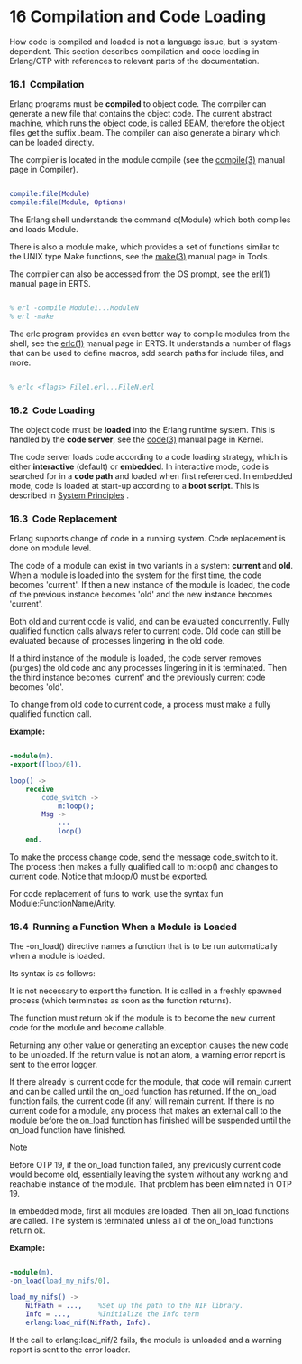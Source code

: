 
# 16 Compilation and Code Loading


How code is compiled and loaded is not a language issue, but
 is system-dependent. This section describes compilation and
 code loading in Erlang/OTP with references to relevant parts of
 the documentation.

<!--#compilation#-->
### 16.1  Compilation


Erlang programs must be **compiled** to object code.
 The compiler can generate a new file that contains the object
 code. The current abstract machine, which runs the object code, is
 called BEAM, therefore the object files get the suffix
 .beam. The compiler can also generate a binary which can
 be loaded directly.


The compiler is located in the module compile (see the
 [compile(3)](https://www.erlang.org/../man/compile.html) manual page in
 Compiler).



```erlang

compile:file(Module)
compile:file(Module, Options)
```

The Erlang shell understands the command c(Module) which
 both compiles and loads Module.


There is also a module make, which provides a set of
 functions similar to the UNIX type Make functions, see the
 [make(3)](https://www.erlang.org/../man/make.html)
 manual page in Tools.


The compiler can also be accessed from the OS prompt, see the
 [erl(1)](https://www.erlang.org/../man/erl.html) manual page in ERTS.



```erlang

% erl -compile Module1...ModuleN
% erl -make
```

The erlc program provides an even better way to compile
 modules from the shell, see the
 [erlc(1)](https://www.erlang.org/../man/erlc.html) manual page in ERTS.
 It understands a
 number of flags that can be used to define macros, add search
 paths for include files, and more.



```erlang

% erlc <flags> File1.erl...FileN.erl
```
<!--#code-loading#-->
### 16.2  Code Loading


The object code must be **loaded** into the Erlang runtime
 system. This is handled by the **code server**, see the
 [code(3)](https://www.erlang.org/../man/code.html)
 manual page in Kernel.


The code server loads code according to a code loading strategy,
 which is either **interactive** (default) or
 **embedded**. In interactive mode, code is searched for in
 a **code path** and loaded when first referenced. In
 embedded mode, code is loaded at start-up according to a
 **boot script**. This is described in
 [System Principles](https://www.erlang.org/../system_principles/system_principles.html#code_loading) .

<!--#code-replacement#-->
### 16.3  Code Replacement


Erlang supports change of code in a running system. Code
 replacement is done on module level.


The code of a module can exist in two variants in a system:
 **current** and **old**. When a module is loaded into
 the system for the first time, the code becomes 'current'. If then
 a new instance of the module is loaded, the code of the previous
 instance becomes 'old' and the new instance becomes 'current'.


Both old and current code is valid, and can be evaluated
 concurrently. Fully qualified function calls always refer to
 current code. Old code can still be evaluated because of processes
 lingering in the old code.


If a third instance of the module is loaded, the code server
 removes (purges) the old code and any processes lingering in it is
 terminated. Then the third instance becomes 'current' and
 the previously current code becomes 'old'.


To change from old code to current code, a process must make a
 fully qualified function call.


**Example:**



```erlang

-module(m).
-export([loop/0]).

loop() ->
    receive
        code_switch ->
            m:loop();
        Msg ->
            ...
            loop()
    end.
```

To make the process change code, send the message
 code_switch to it. The process then makes a fully
 qualified call to m:loop() and changes to current code.
 Notice that m:loop/0 must be exported.


For code replacement of funs to work, use the syntax
 fun Module:FunctionName/Arity.

<!--#running-a-function-when-a-module-is-loaded#-->
### 16.4  Running a Function When a Module is Loaded


The -on_load() directive names a function that is to
 be run automatically when a module is loaded.


Its syntax is as follows:


It is not necessary to export the function. It is called in a
 freshly spawned process (which terminates as soon as the function
 returns).


The function must return ok if the module is to
 become the new current code for the module and become
 callable.


Returning any other value or generating an exception
 causes the new code to be unloaded. If the return value is not an
 atom, a warning error report is sent to the error logger.


If there already is current code for the module, that code will
 remain current and can be called until the on_load function
 has returned. If the on_load function fails, the current
 code (if any) will remain current. If there is no current code for
 a module, any process that makes an external call to the module
 before the on_load function has finished will be suspended
 until the on_load function have finished.



Note





Before OTP 19, if the on_load function failed, any
 previously current code would become old, essentially leaving
 the system without any working and reachable instance of the
 module. That problem has been eliminated in OTP 19.




In embedded mode, first all modules are loaded.
 Then all on_load functions are called. The system is
 terminated unless all of the on_load functions return
 ok.


**Example:**



```erlang

-module(m).
-on_load(load_my_nifs/0).

load_my_nifs() ->
    NifPath = ...,    %Set up the path to the NIF library.
    Info = ...,       %Initialize the Info term
    erlang:load_nif(NifPath, Info).
```

If the call to erlang:load_nif/2 fails, the module
 is unloaded and a warning report is sent to
 the error loader.






